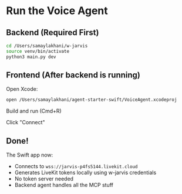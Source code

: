 # Run the Voice Agent

## Backend (Required First)

```bash
cd /Users/samaylakhani/w-jarvis
source venv/bin/activate  
python3 main.py dev
```

## Frontend (After backend is running)

Open Xcode:
```bash
open /Users/samaylakhani/agent-starter-swift/VoiceAgent.xcodeproj
```

Build and run (Cmd+R)

Click "Connect"

## Done!

The Swift app now:
- Connects to `wss://jarvis-p4fs5144.livekit.cloud`
- Generates LiveKit tokens locally using w-jarvis credentials
- No token server needed
- Backend agent handles all the MCP stuff
